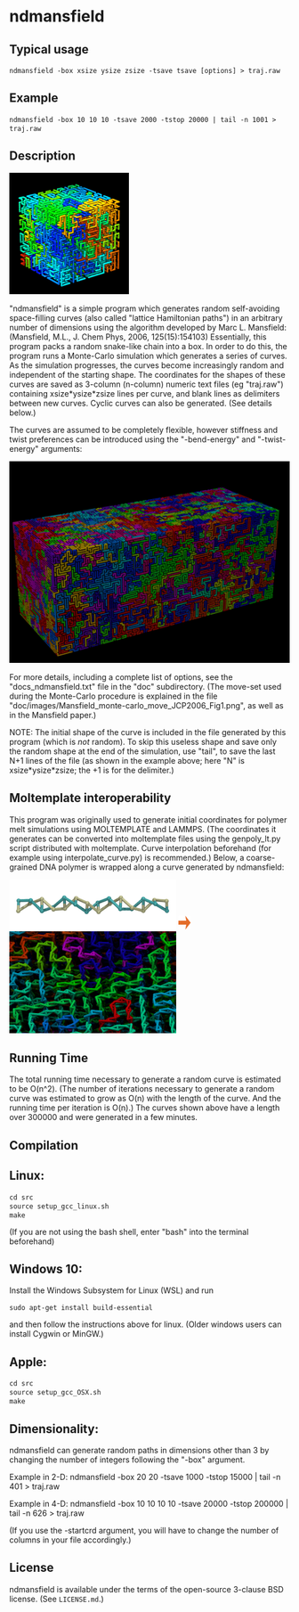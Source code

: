 ndmansfield
===========
## Typical usage

    ndmansfield -box xsize ysize zsize -tsave tsave [options] > traj.raw

## Example

    ndmansfield -box 10 10 10 -tsave 2000 -tstop 20000 | tail -n 1001 > traj.raw

##  Description

![color varies over length from blue to red](./doc/images/hamiltonian_paths_16x16x16.gif)

"ndmansfield" is a simple program which
generates random self-avoiding space-filling curves
(also called "lattice Hamiltonian paths")
in an arbitrary number of dimensions 
using the algorithm developed by Marc L. Mansfield:
       (Mansfield, M.L., J. Chem Phys, 2006, 125(15):154103)
Essentially, this program packs a random snake-like chain into a box.
In order to do this, the program runs a Monte-Carlo simulation
which generates a series of curves.  As the simulation progresses,
the curves become increasingly random and independent of the starting shape.
The coordinates for the shapes of these curves are saved as 3-column
(n-column) numeric text files (eg "traj.raw") containing xsize\*ysize\*zsize
lines per curve, and blank lines as delimiters between new curves.
Cyclic curves can also be generated.  (See details below.)

The curves are assumed to be completely flexible,
however stiffness and twist preferences can be introduced
using the "-bend-energy" and "-twist-energy" arguments:

![color varies over length from blue to red](./doc/images/increasing_stiffness_50x50x125.gif)

For more details, including a complete list of options, see the
"docs_ndmansfield.txt" file in the "doc" subdirectory.
(The move-set used during the Monte-Carlo procedure is explained in the file
 "doc/images/Mansfield_monte-carlo_move_JCP2006_Fig1.png",
as well as in the Mansfield paper.)

NOTE: The initial shape of the curve is included in the file generated by this
program (which is *not* random).  To skip this useless shape and save only
the random shape at the end of the simulation, use "tail", to save the last N+1
lines of the file (as shown in the example above;
here "N" is xsize\*ysize\*zsize; the +1 is for the delimiter.)

## Moltemplate interoperability

This program was originally used to generate initial coordinates for polymer melt simulations using MOLTEMPLATE and LAMMPS.  (The coordinates it generates can be converted into moltemplate files using the genpoly_lt.py script distributed with moltemplate.  Curve interpolation beforehand (for example using interpolate_curve.py) is recommended.)  Below, a coarse-grained DNA polymer is wrapped along a curve generated by ndmansfield:

![coarse grained DNA polymer model](./doc/images/moltemplate_usage/CG_dsDNA_gold_turquoise.gif)  ![coarse grained DNA polymer model](./doc/images/rightarrow.png)  ![DNA wrapped around a curve. Color varies from blue to red.](./doc/images/moltemplate_usage/wrap_CG_dsDNA_around_a_curve_from_ndmansfield_LLR.png)

## Running Time
The total running time necessary to generate a random curve is
estimated to be O(n^2).  (The number of iterations
necessary to generate a random curve was estimated
to grow as O(n) with the length of the curve.
And the running time per iteration is O(n).)
The curves shown above have a length over 300000
and were generated in a few minutes.

## Compilation

## Linux:

    cd src
    source setup_gcc_linux.sh
    make

(If you are not using the bash shell, enter "bash" into the terminal beforehand)

## Windows 10:

Install the Windows Subsystem for Linux (WSL) and run

    sudo apt-get install build-essential

and then follow the instructions above for linux.
(Older windows users can install Cygwin or MinGW.)

## Apple:

    cd src
    source setup_gcc_OSX.sh
    make

## Dimensionality:

ndmansfield can generate random paths in dimensions
other than 3 by changing the number of integers following the "-box" argument.

Example in 2-D:
    ndmansfield -box 20 20 -tsave 1000 -tstop 15000 | tail -n 401 > traj.raw

Example in 4-D:
    ndmansfield -box 10 10 10 10 -tsave 20000 -tstop 200000 | tail -n 626 > traj.raw

(If you use the -startcrd argument, you will have to change the number of
columns in your file accordingly.)

## License

ndmansfield is available under the terms of the open-source 3-clause BSD 
license.  (See `LICENSE.md`.)

